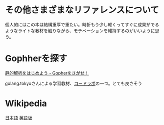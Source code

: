 # その他さまざまなリファレンスについて
個人的にはこの本は結構重厚で重たい。時折もう少し軽くってすぐに成果がでるようなライトな教材を触りながら、モチベーションを維持するのがいいように思う。

# Gophherを探す
[静的解析をはじめよう - Gopherをさがせ！](https://golangtokyo.github.io/codelab/find-gophers/?index=codelab#0)

golang.tokyoさんによる学習教材、[コードラボ]((https://golangtokyo.github.io/codelab/))の一つ。とても良さそう

# Wikipedia
[日本語](https://ja.wikipedia.org/wiki/%E9%9D%99%E7%9A%84%E3%82%B3%E3%83%BC%E3%83%89%E8%A7%A3%E6%9E%90)
[英語版](https://en.wikipedia.org/wiki/Static_program_analysis)